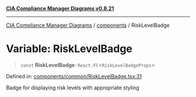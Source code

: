 [**CIA Compliance Manager Diagrams v0.8.21**](../../README.md)

***

[CIA Compliance Manager Diagrams](../../modules.md) / [components](../README.md) / RiskLevelBadge

# Variable: RiskLevelBadge

> `const` **RiskLevelBadge**: `React.FC`\<`RiskLevelBadgeProps`\>

Defined in: [components/common/RiskLevelBadge.tsx:31](https://github.com/Hack23/cia-compliance-manager/blob/689e67e40bb6afe811128d672a0d7dd5fcbdaea5/src/components/common/RiskLevelBadge.tsx#L31)

Badge for displaying risk levels with appropriate styling
